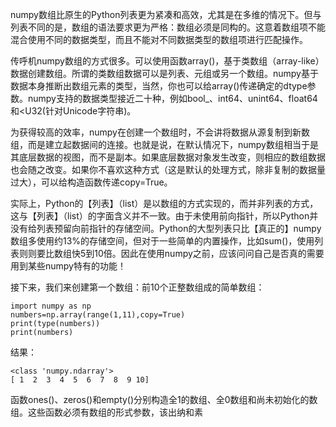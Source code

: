numpy数组比原生的Python列表更为紧凑和高效，尤其是在多维的情况下。但与列表不同的是，数组的语法要求更为严格：数组必须是同构的。这意着数组项不能混合使用不同的数据类型，而且不能对不同数据类型的数组项进行匹配操作。

传呼机numpy数组的方式很多。可以使用函数array\(\)，基于类数组（array-like）数据创建数组。所谓的类数组数据可以是列表、元组或另一个数组。numpy基于数据本身推断出数组元素的类型，当然，你也可以给array\(\)传递确定的dtype参数。numpy支持的数据类型接近二十种，例如bool\_、int64、unint64、float64和&lt;U32\(针对Unicode字符串\)。

为获得较高的效率，numpy在创建一个数组时，不会讲将数据从源复制到新数组，而是建立起数据间的连接。也就是说，在默认情况下，numpy数组相当于是其底层数据的视图，而不是副本。如果底层数据对象发生改变，则相应的数组数据也会随之改变。如果你不喜欢这种方式（这是默认的处理方式，除非复制的数据量过大），可以给构造函数传递copy=True。

实际上，Python的【列表】（list）是以数组的方式实现的，而并非列表的方式，这与【列表】（list）的字面含义并不一致。由于未使用前向指针，所以Python并没有给列表预留向前指针的存储空间。Python的大型列表只比【真正的】numpy数组多使用约13%的存储空间，但对于一些简单的内置操作，比如sum\(\)，使用列表则则要比数组快5到10倍。因此在使用numpy之前，应该问问自己是否真的需要用到某些numpy特有的功能！

接下来，我们来创建第一个数组：前10个正整数组成的简单数组：

```
import numpy as np
numbers=np.array(range(1,11),copy=True)
print(type(numbers))
print(numbers)
```

结果：

```
<class 'numpy.ndarray'>
[ 1  2  3  4  5  6  7  8  9 10]
```

函数ones\(\)、zeros\(\)和empty\(\)分别构造全1的数组、全0数组和尚未初始化的数组。这些函数必须有数组的形式参数，该出纳和素

